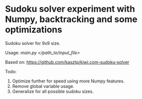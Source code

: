 # Sudoku solver experiment with Numpy, backtracking and some optimizations
Sudoku solver for 9x9 size.

Usage: _main.py </path_to/input_file>_

Based on:
https://github.com/kasztp/kiwi.com-sudoku-solver

Todo:
1. Optimize further for speed using more Numpy features.
2. Remove global variable usage.
3. Generalize for all possible sudoku sizes.
